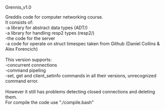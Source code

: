 Grennis_v1.0

Greddis code for computer networking course.<br>
It consists of:<br>
-a library for abstract data types (ADT/)<br>
-a library for handling resp2 types (resp2/)<br>
-the code for the server<br>
-a code for operate on struct timespec taken from Github (Daniel Collins & Alex Forencich) <br>
<br>
This version supports:<br>
-concurrent connections<br>
-command pipeling<br>
-set, get and client_setinfo commands in all their versions, unrecognized command error.<br>
<br>
However it still has problems detecting closed connections and deleting them.<br>
For compile the code use "./compile.bash"<br>

